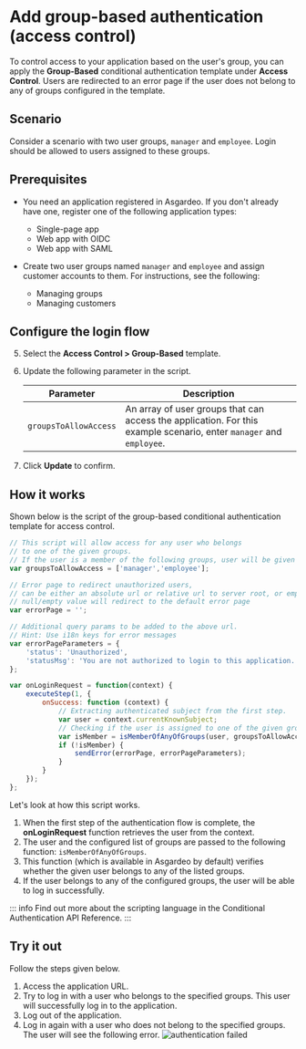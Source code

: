 # Add group-based authentication (access control)

To control access to your application based on the user's group, you can apply the **Group-Based** conditional authentication template under **Access Control**. Users are redirected to an error page if the user does not belong to any of groups configured in the template.

## Scenario

Consider a scenario with two user groups, `manager` and `employee`. Login should be allowed to users assigned to these groups.

## Prerequisites

-  You need an application registered in Asgardeo. If you don't already have one, register one of the following application types:
   -   <a :href="$withBase('/guides/applications/register-single-page-app/')">Single-page app</a>
   -   <a :href="$withBase('/guides/applications/register-oidc-web-app/')">Web app with OIDC</a>
   -   <a :href="$withBase('/guides/applications/register-saml-web-app/')">Web app with SAML</a>

-  Create two user groups named `manager` and `employee` and assign customer accounts to them. For instructions, see the following:
   -  <a :href="$withBase('/guides/users/manage-groups/')">Managing groups</a>
   -  <a :href="$withBase('/guides/users/manage-groups/')">Managing customers</a>

## Configure the login flow

<CommonGuide guide='guides/fragments/manage-app/conditional-auth/configure-conditional-auth.md'/>

5. Select the **Access Control > Group-Based** template.

6. Update the following parameter in the script.

   <table>
      <thead>
         <tr>
            <th>Parameter</th>
            <th>Description</th>
         </tr>
      </thead>
      <tbody>
         <tr>
            <td><code>groupsToAllowAccess</code></td>
            <td>An array of user groups that can access the application. For this example scenario, enter <code>manager</code> and <code>employee</code>.</td>
         </tr>
      </tbody>
   </table>

7. Click **Update** to confirm.

## How it works

Shown below is the script of the group-based conditional authentication template for access control.

```js
// This script will allow access for any user who belongs
// to one of the given groups.
// If the user is a member of the following groups, user will be given access.
var groupsToAllowAccess = ['manager','employee'];

// Error page to redirect unauthorized users,
// can be either an absolute url or relative url to server root, or empty/null
// null/empty value will redirect to the default error page
var errorPage = '';

// Additional query params to be added to the above url.
// Hint: Use i18n keys for error messages
var errorPageParameters = {
    'status': 'Unauthorized',
    'statusMsg': 'You are not authorized to login to this application.'
};

var onLoginRequest = function(context) {
    executeStep(1, {
        onSuccess: function (context) {
            // Extracting authenticated subject from the first step.
            var user = context.currentKnownSubject;
            // Checking if the user is assigned to one of the given groups.
            var isMember = isMemberOfAnyOfGroups(user, groupsToAllowAccess);
            if (!isMember) {
                sendError(errorPage, errorPageParameters);
            }
        }
    });
};
```

Let's look at how this script works.

1. When the first step of the authentication flow is complete, the **onLoginRequest** function retrieves the user from the context. 
2. The user and the configured list of groups are passed to the following function: `isMemberOfAnyOfGroups`. 
3. This function (which is available in Asgardeo by default) verifies whether the given user belongs to any of the listed groups. 
4. If the user belongs to any of the configured groups, the user will be able to log in successfully.

::: info
Find out more about the scripting language in the <a :href="$withBase('/references/conditional-auth/api-reference/')">Conditional Authentication API Reference</a>.
:::

## Try it out

Follow the steps given below.

1. Access the application URL.
2. Try to log in with a user who belongs to the specified groups. This user will successfully log in to the application.
3. Log out of the application.
4. Log in again with a user who does not belong to the specified groups. The user will see the following error.
    <img :src="$withBase('/assets/img/guides/conditional-auth/auth-failure.png')" alt="authentication failed">


